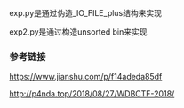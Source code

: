 exp.py是通过伪造_IO_FILE_plus结构来实现

exp2.py是通过构造unsorted bin来实现

### 参考链接

https://www.jianshu.com/p/f14adeda85df

http://p4nda.top/2018/08/27/WDBCTF-2018/

